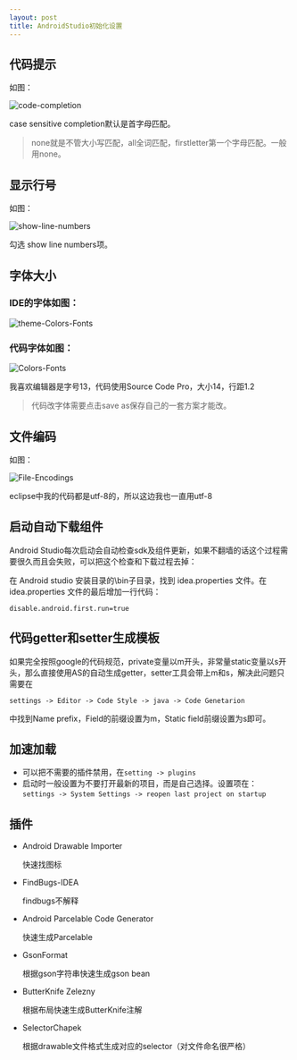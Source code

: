 ```yaml
---
layout: post
title: AndroidStudio初始化设置
---
```


## 代码提示

如图：

![code-completion](https://raw.githubusercontent.com/Kyson/Kyson.github.io/master/images/post_img/AndroidStudio%E5%88%9D%E5%A7%8B%E5%8C%96%E8%AE%BE%E7%BD%AE/code-completion.jpg)

case sensitive completion默认是首字母匹配。

> none就是不管大小写匹配，all全词匹配，firstletter第一个字母匹配。一般用none。

## 显示行号

如图：

![show-line-numbers](https://raw.githubusercontent.com/Kyson/Kyson.github.io/master/images/post_img/AndroidStudio%E5%88%9D%E5%A7%8B%E5%8C%96%E8%AE%BE%E7%BD%AE/show-line-numbers.jpg)

勾选 show line numbers项。

## 字体大小

### IDE的字体如图：

![theme-Colors-Fonts](https://raw.githubusercontent.com/Kyson/Kyson.github.io/master/images/post_img/AndroidStudio%E5%88%9D%E5%A7%8B%E5%8C%96%E8%AE%BE%E7%BD%AE/theme-Colors-Fonts.jpg)

### 代码字体如图：

![Colors-Fonts](https://raw.githubusercontent.com/Kyson/Kyson.github.io/master/images/post_img/AndroidStudio%E5%88%9D%E5%A7%8B%E5%8C%96%E8%AE%BE%E7%BD%AE/Colors-Fonts.jpg)

我喜欢编辑器是字号13，代码使用Source Code Pro，大小14，行距1.2

> 代码改字体需要点击save as保存自己的一套方案才能改。

## 文件编码

如图：

![File-Encodings](https://raw.githubusercontent.com/Kyson/Kyson.github.io/master/images/post_img/AndroidStudio%E5%88%9D%E5%A7%8B%E5%8C%96%E8%AE%BE%E7%BD%AE/File-Encodings.jpg)

eclipse中我的代码都是utf-8的，所以这边我也一直用utf-8

## 启动自动下载组件

Android Studio每次启动会自动检查sdk及组件更新，如果不翻墙的话这个过程需要很久而且会失败，可以把这个检查和下载过程去掉：

在 Android studio 安装目录的\bin子目录，找到 idea.properties 文件。在 idea.properties 文件的最后增加一行代码：

`disable.android.first.run=true`

## 代码getter和setter生成模板

如果完全按照google的代码规范，private变量以m开头，非常量static变量以s开头，那么直接使用AS的自动生成getter，setter工具会带上m和s，解决此问题只需要在

`settings -> Editor -> Code Style -> java -> Code Genetarion`

中找到Name prefix，Field的前缀设置为m，Static field前缀设置为s即可。

## 加速加载

- 可以把不需要的插件禁用，在`setting -> plugins`
- 启动时一般设置为不要打开最新的项目，而是自己选择。设置项在：
	`settings -> System Settings -> reopen last project on startup`

## 插件

- Android Drawable Importer
	
	快速找图标

- FindBugs-IDEA

	findbugs不解释

- Android Parcelable Code Generator

	快速生成Parcelable

- GsonFormat

	根据gson字符串快速生成gson bean

- ButterKnife Zelezny

	根据布局快速生成ButterKnife注解	

- SelectorChapek

	根据drawable文件格式生成对应的selector（对文件命名很严格）